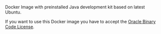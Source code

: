 Docker Image with preinstalled Java development kit based on latest Ubuntu.

If you want to use this Docker image you have to accept the
[Oracle Binary Code License](http://www.oracle.com/technetwork/java/javase/terms/license/index.html).
